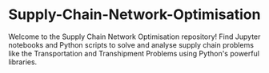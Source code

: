# Supply-Chain-Network-Optimisation
Welcome to the Supply Chain Network Optimisation repository! Find Jupyter notebooks and Python scripts to solve and analyse supply chain problems like the Transportation and Transhipment Problems using Python's powerful libraries.
